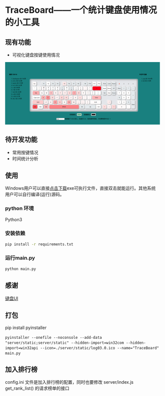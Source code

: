 # TraceBoard——一个统计键盘使用情况的小工具

## 现有功能

* 可视化键盘按键使用情况

![img.png](doc/image/keyboard_v2.png)

## 待开发功能

* 常用按键情况
* 时间统计分析

## 使用

Windows用户可以直接[点击下载](https://github.com/LC044/TraceBoard/releases)exe可执行文件，直接双击就能运行。其他系统用户可以自行编译(运行)源码。

### python 环境

Python3

### 安装依赖

```bash
pip install -r requirements.txt
```

### 运行main.py

```bash
python main.py
```

## 感谢

[键盘UI](https://yanyunfeng.com/article/41)

## 打包

pip install pyinstaller

`pyinstaller --onefile --noconsole --add-data "server/static;server/static" --hidden-import=win32com --hidden-import=win32api --icon=./server/static/log03.0.ico --name="TraceBoard" main.py`

## 加入排行榜

config.ini 文件是加入排行榜的配置，同时也要修改 server/index.js get_rank_list() 的请求榜单的接口